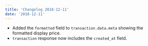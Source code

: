 ```yaml
---
title: 'Changelog 2018-12-11'
date: '2018-12-11'
---
```

- Added the `formatted` field to `transaction.data.meta` showing the formatted display price.
- `transaction` response now includes the `created_at` field.
